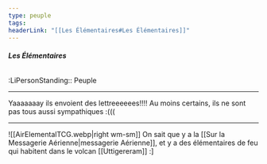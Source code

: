 ```yaml
---
type: peuple
tags:
headerLink: "[[Les Élémentaires#Les Élémentaires]]"
---
```

###### __Les Élémentaires__
<span class="sub2">:LiPersonStanding:: Peuple</span>
___

Yaaaaaaay ils envoient des lettreeeeees!!!! Au moins certains, ils ne sont pas tous aussi sympathiques :(((
 

***
![[AirElementalTCG.webp|right wm-sm]]
On sait que y a la [[Sur la Messagerie Aérienne|messagerie Aérienne]], et y a des élémentaires de feu qui habitent dans le volcan [[Uttigereram]] :]
